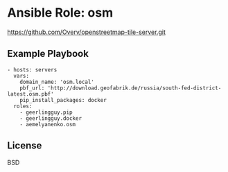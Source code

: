 Ansible Role: osm
=========

https://github.com/Overv/openstreetmap-tile-server.git


Example Playbook
----------------

    - hosts: servers
      vars:
        domain_name: 'osm.local'
        pbf_url: 'http://download.geofabrik.de/russia/south-fed-district-latest.osm.pbf'
        pip_install_packages: docker
      roles:
        - geerlingguy.pip
        - geerlingguy.docker
        - aemelyanenko.osm

License
-------

BSD
